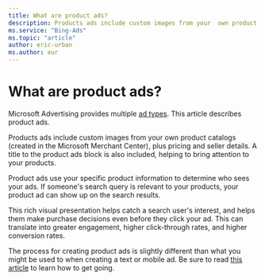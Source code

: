```yaml
---
title: What are product ads?
description: Products ads include custom images from your  own product catalogs (created in the Microsoft Merchant Center), plus specific promotional  text, pricing, and seller details.
ms.service: "Bing-Ads"
ms.topic: "article"
author: eric-urban
ms.author: eur
---
```


# What are product ads?

Microsoft Advertising provides multiple [ad types](./hlp_BA_CONC_AdOptions.md). This article describes product ads.

Products ads include custom images from your    own product catalogs (created in the Microsoft Merchant Center), plus pricing and seller details. A title to the product ads block is also included, helping to bring attention to your products.

Product ads use your specific product information    to determine who sees your ads. If someone's    search query is relevant to your products, your    product ad can show up on the search results.

This rich visual presentation helps catch    a search user's interest, and helps them make purchase    decisions even before they click your ad.    This can translate into greater engagement, higher    click-through rates, and higher conversion rates.

The process for creating product ads is slightly different than what you might be used to when creating a text or mobile ad. Be sure to read [this article](./hlp_BA_CONC_BSC_GetStarted.md) to learn how to get going.


